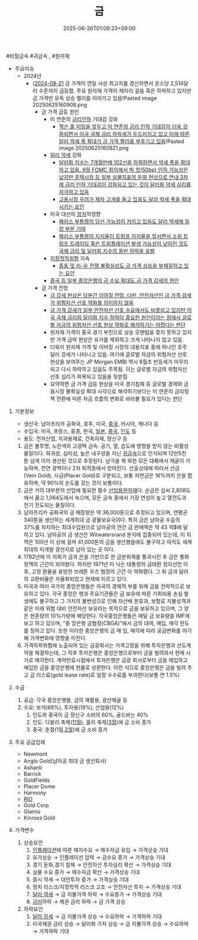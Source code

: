 ﻿---
title: "금"
date: 2025-06-26T01:09:23+09:00
lastmod: 2025-06-26T01:09:23+09:00
type: docs
sidebar:
  open: true
weight: 2
---
<div style="display:none">
  <meta property="article:published_time" content="2025-06-25T16:09:23Z" />
  <meta property="article:modified_time" content="2025-06-25T16:09:23Z" />
</div>
#비철금속 #귀금속 , #원자재 

- 주요이슈
	- 2024년
		- ([2024-08-21](/daily-summary/2024-08-21/) 금 가격이 연일 사상 최고치를 경신하면서 온스당 2,514달러 수준까지 급등함. 주요 원자재 가격이 제자리 걸음 혹은 하락하고 있지만 금 가격만 유독 상승 랠리를 이어가고 있음!Pasted image 20250625160908.png
			- 금 가격 급등 원인
				- 미 연준의 [금리인하](/industry-study/금리인하/) 기대감 강화
					- [잭슨 홀 미팅을 앞두고 미 연준의 금리 인하 기대감이 더욱 강화되면서 미국 국채 금리 하락세가 두드러지고 있고 이에 따른 달러 약세 폭 확대가 금 가격 랠리를 부추기고 있음](8.21_금%20가격%20급등이%20시사하는%20것은.pdf#page=2&selection=31,0,83,2&color=yellow)!Pasted image 20250625160921.png
				- [달러 약세](/industry-study/달러-약세/) 강화
					- [달러화 지수는 7개월만에 102선을 하회하면서 약세 폭을 확대하고 있음. 9월 FOMC 회의에서 빅 컷(50bp) 인하 가능성은 낮지만 주택시장 등 일부 실물지표의 둔화 현상으로 연내 3차례 금리 인하 기대감이 강화되고 있는 것이 달러화 약세 심리를 자극하고 있음](8.21_금%20가격%20급등이%20시사하는%20것은.pdf#page=2&selection=87,0,165,2&color=yellow)
					- [고용시장 우려가 재차 고개를 들고 있음도 달러 약세 폭을 확대시키는 요인](8.21_금%20가격%20급등이%20시사하는%20것은.pdf#page=2&selection=171,0,192,0&color=yellow)
				- 미국 대선의 [정치](/industry-study/1경제매크로7정치소문지정학정치/)적영향
					- [해리스 부통령의 당선 가능성이 커지고 있음도 달러 약세에 일정 부문 기여](8.21_금%20가격%20급등이%20시사하는%20것은.pdf#page=2&selection=279,1,298,2&color=yellow)
					- [해리스 부통령의 지지율이 트럼프 지지율을 앞서면서 소위 트럼프 트레이딩 혹은 트럼플레이션 발생 가능성이 낮아진 것도 국채 금리 및 달러화 지수의 동반 하락을 유발](8.21_금%20가격%20급등이%20시사하는%20것은.pdf#page=2&selection=308,1,355,2&color=yellow)
				- [지정학적위험](/industry-study/지정학적위험/) 지속
					- [중동 및 러-우 전쟁 불확실성도 금 가격 상승을 부채질하고 있는 요인](8.21_금%20가격%20급등이%20시사하는%20것은.pdf#page=2&selection=403,0,425,2&color=yellow)
				- [중국 등 일부 중앙은행의 금 수요 확대도 금 가격 강세의 원인](8.21_금%20가격%20급등이%20시사하는%20것은.pdf#page=2&selection=502,1,523,2&color=yellow)
			- 금 가격 전망
				- [금 강세 현상은 당분간 이어질 전망. 다만, 안전자산인 금 가격 강세가 위험자산 선호 약화를 의미하지 않음](8.21_금%20가격%20급등이%20시사하는%20것은.pdf#page=2&selection=533,0,566,2&color=yellow)
				- [금 가격 강세가 일부 안전자산 선호 수요에서도 비롯되고 있지만 미국 국채 금리와 달러화 지수 하락이 중요한 원인이라는 점에서 글로벌 자금의 위험자산 선호 현상 약화로 해석하기는 어렵다는 판단](8.21_금%20가격%20급등이%20시사하는%20것은.pdf#page=2&selection=639,0,698,0&color=yellow)
				- 원자재 가격이 중국 경기 부진으로 상승 모멘텀을 찾지 못하고 있지만 가격 급락 현상은 유가를 제외하고 크게 나타나지 않고 있음. 
				- 더욱이 원자재 가격 및 이머징 시장의 대용지표 중에 하나인 호주 달러 강세가 나타나고 있음. 여기에 글로벌 자금의 위험자산 선호 현상을 보여주는 JP Morgan EMBI 역시 8월초 반등세가 마무리되고 다시 하락하고 있음도 주목됨. 이는 글로벌 자금의 위험자산 선호 심리가 회복되고 있음을 뒷받침
				- 요약하면 금 가격 급등 현상을 미국 경기침체 등 글로벌 경제와 금융시장 불확실성 확대 시각으로 해석하기보다는 미 연준의 금리정책 전환에 따른 자금 흐름의 변화로 바라볼 필요가 있다는 판단

1. 기본정보

	- 생산국: 남아프리카 공화국, 호주, 미국, [중국](/industry-study/4국가중국/), 러시아, 캐나다 등
	- 수입국: 미국, 프랑스, 홍콩, 한국, [일본](/industry-study/4국가일본/), [중국](/industry-study/4국가중국/), [인도](/industry-study/4국가인도/) 등
	- 용도: 전자산업, 치과용재료, 건축자재, 장신구 등

	1. 금은 불투명, 노란색의 고광택 금속. 공기, 열, 습도에 영향을 받지 않는 비활성 물질이다. 희귀성, 심미성, 높은 내구성을 지닌 [귀금속](/industry-study/귀금속/)으로 인식되며 12만5천 톤 넘게 이미 생산된 것으로 추정된다. 남극을 제 외한 모든 대륙에서 채굴이 가능하며, 천연 광맥이나 2차 퇴적층에서 얻어진다. 산출상태에 따라서 산금 (Vein Gold), 사금(Placer Gold)로 구분되고, 보통 자연금은 16%까지 은을 함유하며, 약 90%의 순도를 갖는 것이 보통이다. 
	2. 금은 거의 대부분의 산업에 필요한 필수 [산업용원자재](/industry-study/산업용원자재/)다. 순금은 섭씨 2,808도에서 끓고 1,064도에서 녹으며, 모든 금속 중에서 가장 연성이 높고 열전도과 전기 전도되는 물질이다. 
	3. 남아프리카 공화국의 금 매장량은 약 36,000톤으로 추정되고 있으며, 연평균 340톤을 생산하는 세계최대 금 광물보유국이다. 특히 금은 남아공 수출의 37%를 차지하는 최대수입원으로 남아공의 연간 금 판매액은 약 43 억$에 달하고 있다. 남아공의 금 생산은 Witwatersrand 분지에 집중되어 있는데, 이 지역은 100년 이 상에 걸쳐 41,000톤의 금을 생산했음에도 불구하고 아직도 세계 최대의 미개발 광산지로 남아 있는 곳 이다. 
	4. 1792년에 미 의회가 금과 [은](/industry-study/은/)을 기반으로 한 금본위제를 통과시킨 후 금은 통화정책의 근간이 되어왔다. 하지만 1971년 미 닉슨 대통령의 금태환 정지선언 이후, 고정 환율을 표방한 브레튼 우즈 협정의 근간 이 약화됐다. 그 뒤 금과 달러의 교환비율은 자율화되었고 현재에 이르고 있다. 
	5. 미국과 여러 국가의 중앙은행들은 자국의 경제적 부를 위해 금을 전략적으로 보유하고 있다. 각국 중앙은 행과 주요기관들은 금 보유에 따른 기회비용 손실 발생에도 불구하고 그 가치의 불변성으로 인해 자산배 분효과, 보험료 지불성격과 같은 미래 위험 대비 안전자산 보유라는 목적으로 금을 보유하고 있으며, 그 양은 현존량의 10%가량에 해당한다. 각국중앙은행들은 매달 금 보유량을 IMF에 보고 하고 있으며, “중 앙은행 금협정(CBGA)”에서 금의 대여, 매입, 매각 한도를 정하고 있다. 또한 이러한 중앙은행의 금 매 입, 매각에 따라 공급변화를 야기해 가격변화에 영향을 미친다. 
	6. 가격하락위험에 노출되어 있는 금광회사는 가격고정을 위해 투자은행과 선도계약을 체결하는데, 그 직후 투자은행은 중앙은행으로부터 금을 빌려와서 현재 시가로 매각한다. 계약만료시점에서 투자은행은 금광 회사로부터 금을 매입하고 매입한 금을 중앙은행에 현물로 상환한다. 이런 식으로 중앙은행은 금을 빌려 주고 금 리스료(gold lease rate)로 일정 수수료를 부과한다(보통 연 1.5%)

1. 수급
	1. 공급: 각국 중앙은행들, 금의 재활용, 광산채굴 등
	2. 수요: 보석(69%), 투자용(19%), 산업용(12%)
		1. 인도와 중국이 금 장신구 소비의 60%, 골드바는 40%
		2. 인도: 디왈리 축제([11월](/daily-summary/과거202411월/)), 홀리 축제([3월](/industry-study/3월/))에 금 소비 증가
		3. 중국: 춘절(1월,[2월](/industry-study/2월/))에 금 소비 증가

1. 주요 공급업체
	- Newmont
	- Anglo Gold(남아공 최대 금 생산회사) 
	- Ashanti
	- Barrick
	- GoldFields
	- Placer Dome
	- Harmony
	- [RIO](/company-analysis/rio/)
	- Gold Corp
	- Glamis
	-  Kinross Gold

1. 가격변수
	1. 상승요인
		1. [인플레이션](/industry-study/인플레이션/)에 따른 헤지수요 → 매수자금 유입 → 가격상승 기대
		2. 유가상승 → 인플레이션 압력 → 금수요 증가 → 가격상승 기대 
		3. 경기 둔화,경기 침체 → 안전자산 투자심리 확산 → 가격상승 기대 
		4. 실물 수요 증가 → 매수자금 확산 → 가격상승 기대 
		5. 증시 약세 → 대안투자 증가 → 가격상승 기대
		6. 정치 리스크/지정학적 리스크 고조 → 안전자산 투자 → 가격상승 기대
		7. [달러 약세](/industry-study/달러-약세/) → 금 지불가격 하락 → 수요증가 → 가격상승 기대
		8. [금리](/industry-study/금리/)하락 → 채권 금리 하락 → 금 가격 상승
	2. 하락요인
		1. [달러 강세](/industry-study/달러-강세/) → 금 지불가격 상승 → 수요하락 → 가격하락 기대
		2. 미국채권 금리 상승 → 달러화 가치 상승 → 금 지불가격 상승 → 수요하락 → 가격하락 기대
